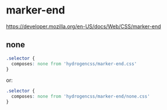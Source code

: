 # marker-end

https://developer.mozilla.org/en-US/docs/Web/CSS/marker-end

## none
```css
.selector {
  composes: none from 'hydrogencss/marker-end.css'
}
```

or:
```css
.selector {
  composes: none from 'hydrogencss/marker-end/none.css'
}
```

